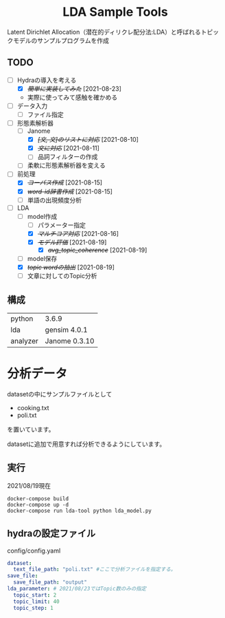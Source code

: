 # <div style="text-align: center;">LDA Sample Tools</div>

Latent Dirichlet Allocation（潜在的ディリクレ配分法:LDA）と呼ばれるトピックモデルのサンプルプログラムを作成  

## TODO

- [ ] Hydraの導入を考える 
  - [X] ~~*簡単に実装してみた*~~ [2021-08-23]
  - 実際に使ってみて感触を確かめる
- [ ] データ入力
  - [ ] ファイル指定
- [ ] 形態素解析器
  - [ ] Janome
    - [X] ~~*[文, 文]のリストに対応*~~ [2021-08-10]
    - [X] ~~*文に対応*~~ [2021-08-11]
    - [ ] 品詞フィルターの作成  
  - [ ] 柔軟に形態素解析器を変える 
- [ ] 前処理
  - [X] ~~*コーパス作成*~~ [2021-08-15]
  - [X] ~~*word-id辞書作成*~~ [2021-08-15]
  - [ ] 単語の出現頻度分析
- [ ] LDA
  - [ ] model作成
    - [ ] パラメーター指定
    - [X] ~~*マルチコア対応*~~ [2021-08-16]
    - [X] ~~*モデル評価*~~ [2021-08-19]
      - [X] ~~*avg_topic_coherence*~~ [2021-08-19]
  - [ ] model保存
  - [X] ~~*topic wordの抽出*~~ [2021-08-19]
  - [ ] 文章に対してのTopic分析

## 構成
|          |               | 
| -------- | :------------ | 
| python   | 3.6.9         | 
| lda      | gensim 4.0.1  | 
| analyzer | Janome 0.3.10 | 

# 分析データ
datasetの中にサンプルファイルとして
* cooking.txt
* poli.txt

を置いています。

datasetに追加で用意すれば分析できるようにしています。



## 実行
2021/08/19現在
```
docker-compose build
docker-compose up -d
docker-compose run lda-tool python lda_model.py
```

## hydraの設定ファイル  
config/config.yaml

```yaml
dataset:
  text_file_path: "poli.txt" #ここで分析ファイルを指定する。
save_file:
  save_file_path: "output"
lda_parameter: # 2021/08/23ではTopic数のみの指定
  topic_start: 2
  topic_limit: 40
  topic_step: 1
  ```